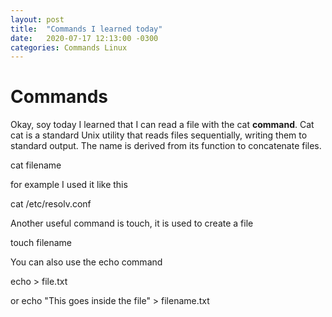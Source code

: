 ```yaml
---
layout: post
title:  "Commands I learned today"
date:   2020-07-17 12:13:00 -0300
categories: Commands Linux
---
```



# Commands

Okay, soy today I learned that I can read a file with the cat **command**.
Cat
cat is a standard Unix utility that reads files sequentially, writing them to standard output. The name is derived from its function to concatenate files.

cat filename

for example I used it like this

cat /etc/resolv.conf

Another useful command is touch, it is used to create a file

touch filename

You can also use the echo command

echo > file.txt

or echo "This goes inside the file" > filename.txt